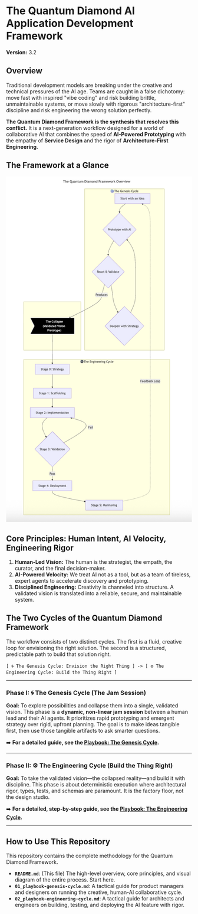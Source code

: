 # The Quantum Diamond AI Application Development Framework
**Version:** 3.2

## Overview
Traditional development models are breaking under the creative and technical pressures of the AI age. Teams are caught in a false dichotomy: move fast with inspired "vibe coding" and risk building brittle, unmaintainable systems, or move slowly with rigorous "architecture-first" discipline and risk engineering the wrong solution perfectly.

**The Quantum Diamond Framework is the synthesis that resolves this conflict.** It is a next-generation workflow designed for a world of collaborative AI that combines the speed of **AI-Powered Prototyping** with the empathy of **Service Design** and the rigor of **Architecture-First Engineering**.

## The Framework at a Glance

![The Quantum Diamond Framework Diagram](./images/quantum-diamond-framework.png)

## Core Principles: Human Intent, AI Velocity, Engineering Rigor

1.  **Human-Led Vision:** The human is the strategist, the empath, the curator, and the final decision-maker.
2.  **AI-Powered Velocity:** We treat AI not as a tool, but as a team of tireless, expert agents to accelerate discovery and prototyping.
3.  **Disciplined Engineering:** Creativity is channeled into structure. A validated vision is translated into a reliable, secure, and maintainable system.

## The Two Cycles of the Quantum Diamond Framework

The workflow consists of two distinct cycles. The first is a fluid, creative loop for envisioning the right solution. The second is a structured, predictable path to build that solution right.

`[ 🌀 The Genesis Cycle: Envision the Right Thing ] -> [ ⚙️ The Engineering Cycle: Build the Thing Right ]`

---
### Phase I: 🌀 The Genesis Cycle (The Jam Session)

**Goal:** To explore possibilities and collapse them into a single, validated vision. This phase is a **dynamic, non-linear jam session** between a human lead and their AI agents. It prioritizes rapid prototyping and emergent strategy over rigid, upfront planning. The goal is to make ideas tangible first, then use those tangible artifacts to ask smarter questions.

➡️ **For a detailed guide, see the [Playbook: The Genesis Cycle](./01_playbook-genesis-cycle.md).**

---
### Phase II: ⚙️ The Engineering Cycle (Build the Thing Right)

**Goal:** To take the validated vision—the collapsed reality—and build it with discipline. This phase is about deterministic execution where architectural rigor, types, tests, and schemas are paramount. It is the factory floor, not the design studio.

➡️ **For a detailed, step-by-step guide, see the [Playbook: The Engineering Cycle](./02_playbook-engineering-cycle.md).**

---

## How to Use This Repository

This repository contains the complete methodology for the Quantum Diamond Framework.

*   **`README.md`**: (This file) The high-level overview, core principles, and visual diagram of the entire process. Start here.
*   **`01_playbook-genesis-cycle.md`**: A tactical guide for product managers and designers on running the creative, human-AI collaborative cycle.
*   **`02_playbook-engineering-cycle.md`**: A tactical guide for architects and engineers on building, testing, and deploying the AI feature with rigor.